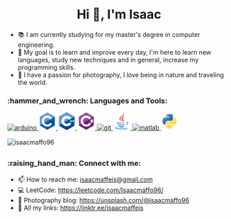 <h1 align="center">Hi 👋, I'm Isaac</h1>

- :books: I am currently studying for my master's degree in computer engineering.<br>
- :dart: My goal is to learn and improve every day, I'm here to learn new languages, study new techniques and in general, increase my programming skills.<br> 
- :camera_flash: I have a passion for photography, I love being in nature and traveling the world.

<h3 align="left"> :hammer_and_wrench: Languages and Tools:</h3>
<p align="left"> 
<a href="https://www.arduino.cc/" target="_blank" rel="noreferrer"> <img src="https://cdn.worldvectorlogo.com/logos/arduino-1.svg" alt="arduino" width="40" height="40"/> </a>
<a href="https://www.cprogramming.com/" target="_blank" rel="noreferrer"> <img src="https://raw.githubusercontent.com/devicons/devicon/master/icons/c/c-original.svg" alt="c" width="40" height="40"/> </a> <a href="https://www.w3schools.com/cpp/" target="_blank" rel="noreferrer"> <img src="https://raw.githubusercontent.com/devicons/devicon/master/icons/cplusplus/cplusplus-original.svg" alt="cplusplus" width="40" height="40"/> </a>
<a href="https://www.w3schools.com/cs/" target="_blank" rel="noreferrer"> <img src="https://raw.githubusercontent.com/devicons/devicon/master/icons/csharp/csharp-original.svg" alt="csharp" width="40" height="40"/> </a>
<a href="https://git-scm.com/" target="_blank" rel="noreferrer"> <img src="https://www.vectorlogo.zone/logos/git-scm/git-scm-icon.svg" alt="git" width="40" height="40"/> </a> 
<a href="https://www.java.com" target="_blank" rel="noreferrer"> <img src="https://raw.githubusercontent.com/devicons/devicon/master/icons/java/java-original.svg" alt="java" width="40" height="40"/> </a>
<!--
<a href="https://developer.mozilla.org/en-US/docs/Web/JavaScript" target="_blank" rel="noreferrer"> <img src="https://raw.githubusercontent.com/devicons/devicon/master/icons/javascript/javascript-original.svg" alt="javascript" width="40" height="40"/> </a>
-->
<a href="https://www.mathworks.com/" target="_blank" rel="noreferrer"> <img src="https://upload.wikimedia.org/wikipedia/commons/2/21/Matlab_Logo.png" alt="matlab" width="40" height="40"/> </a> <a href="https://www.python.org" target="_blank" rel="noreferrer"> <img src="https://raw.githubusercontent.com/devicons/devicon/master/icons/python/python-original.svg" alt="python" width="40" height="40"/> </a> 
</p>

<p><img align="center" src="https://github-readme-stats.vercel.app/api/top-langs?username=isaacmaffo96&show_icons=true&locale=en&layout=compact" alt="isaacmaffo96" /></p>

<h2></h2>
<h3 align="left">:raising_hand_man: Connect with me:</h3>

- 📫 How to reach me: isaacmaffeis@gmail.com 
- :computer: LeetCode: https://leetcode.com/Isaacmaffo96/
- :camera_flash: Photography blog: https://unsplash.com/@isaacmaffo96
- :link: All my links: https://linktr.ee/isaacmaffeis

<!--

[<img src='https://cdn.jsdelivr.net/npm/simple-icons@3.0.1/icons/github.svg' alt='github' height='40'>](https://github.com/isaacmaffo96)  [<img src='https://cdn.jsdelivr.net/npm/simple-icons@3.0.1/icons/facebook.svg' alt='facebook' height='40'>](https://www.facebook.com/isaac.maffeis)  [<img src='https://cdn.jsdelivr.net/npm/simple-icons@3.0.1/icons/instagram.svg' alt='instagram' height='40'>](https://www.instagram.com/isaacmaffo96/)  

-->

<!--
<p>&nbsp;<img align="center" src="https://github-readme-stats.vercel.app/api?username=isaacmaffo96&show_icons=true&theme=dark&locale=en" alt="isaacmaffo96" /></p>
-->
<!--
<p><img align="center" src="https://github-readme-streak-stats.herokuapp.com/?user=isaacmaffo96&theme=dark" alt="isaacmaffo96" /></p>
-->
<!--
![Dino gif](https://github.com/saadeghi/saadeghi/blob/master/dino.gif?raw=true)
-->
<!--
<p align="left"> <img src="https://komarev.com/ghpvc/?username=isaacmaffo96&label=Profile%20views&color=0e75b6&style=flat" alt="isaacmaffo96" /> </p>
-->
